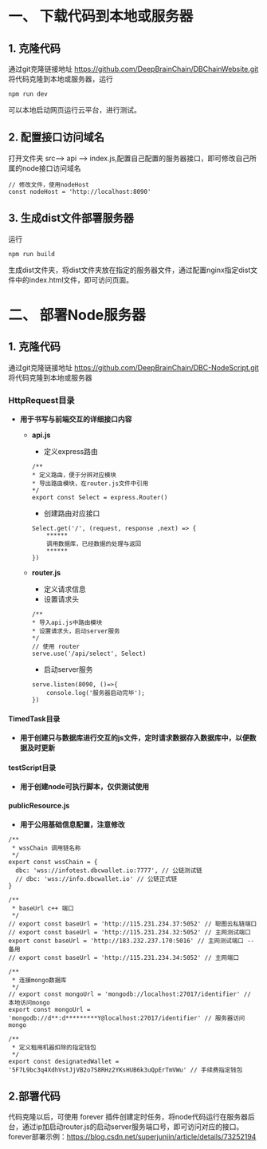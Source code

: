 # 一、 下载代码到本地或服务器
## 1. 克隆代码
通过git克隆链接地址 https://github.com/DeepBrainChain/DBChainWebsite.git 将代码克隆到本地或服务器，运行
```
npm run dev
```
可以本地启动网页运行云平台，进行测试。

## 2. 配置接口访问域名
打开文件夹 src--> api --> index.js,配置自己配置的服务器接口，即可修改自己所属的node接口访问域名
```
// 修改文件，使用nodeHost
const nodeHost = 'http://localhost:8090'
```

## 3. 生成dist文件部署服务器
运行
```
npm run build
```
生成dist文件夹，将dist文件夹放在指定的服务器文件，通过配置nginx指定dist文件中的index.html文件，即可访问页面。

# 二、 部署Node服务器
## 1. 克隆代码
通过git克隆链接地址 https://github.com/DeepBrainChain/DBC-NodeScript.git 将代码克隆到本地或服务器

### HttpRequest目录
- **用于书写与前端交互的详细接口内容**
    - **api.js**
        - 定义express路由
    
        ```
        /**
        * 定义路由，便于分辨对应模块
        * 导出路由模块，在router.js文件中引用
        */
        export const Select = express.Router()
        ```
        - 创建路由对应接口
        ```
        Select.get('/', (request, response ,next) => {
            ******
            调用数据库，已经数据的处理与返回
            ******
        })
        ```

    - **router.js**
        - 定义请求信息
        - 设置请求头
        ```
        /**
        * 导入api.js中路由模块
        * 设置请求头，启动server服务
        */
        // 使用 router
        serve.use('/api/select', Select)
        ```
        - 启动server服务
        ```
        serve.listen(8090, ()=>{
            console.log('服务器启动完毕');
        })
        ```
#### TimedTask目录
- **用于创建只与数据库进行交互的js文件，定时请求数据存入数据库中，以便数据及时更新**
#### testScript目录
- **用于创建node可执行脚本，仅供测试使用**
#### publicResource.js
- **用于公用基础信息配置，注意修改**

```
/**
 * wssChain 调用链名称
 */
export const wssChain = {
  dbc: 'wss://infotest.dbcwallet.io:7777', // 公链测试链
  // dbc: 'wss://info.dbcwallet.io' // 公链正式链
}

/**
 * baseUrl c++ 端口
 */
// export const baseUrl = 'http://115.231.234.37:5052' // 聪图云私链端口
// export const baseUrl = 'http://115.231.234.32:5052' // 主网测试端口
export const baseUrl = 'http://183.232.237.170:5016' // 主网测试端口 -- 备用
// export const baseUrl = 'http://115.231.234.34:5052' // 主网端口

/**
 * 连接mongo数据库
 */
// export const mongoUrl = 'mongodb://localhost:27017/identifier' // 本地访问mongo
export const mongoUrl = 'mongodb://d**:d*********Y@localhost:27017/identifier' // 服务器访问mongo

/**
 * 定义租用机器扣除的指定钱包
 */
export const designatedWallet = '5F7L9bc3q4XdhVstJjVB2o7S8RHz2YKsHUB6k3uQpErTmVWu' // 手续费指定钱包
```

## 2.部署代码
代码克隆以后，可使用 forever 插件创建定时任务，将node代码运行在服务器后台，通过ip加启动router.js的启动server服务端口号，即可访问对应的接口。
forever部署示例：https://blog.csdn.net/superjunjin/article/details/73252194